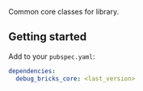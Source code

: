 Common core classes for library.

## Getting started

Add to your `pubspec.yaml`:

```yaml
dependencies:
  debug_bricks_core: <last_version>
```